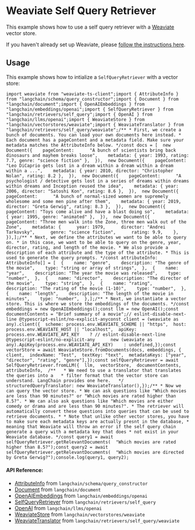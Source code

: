 Weaviate Self Query Retriever
=============================

This example shows how to use a self query retriever with a [Weaviate](https://weaviate.io/) vector store.

If you haven't already set up Weaviate, please [follow the instructions here](/docs/modules/data_connection/vectorstores/integrations/weaviate).

Usage[](#usage "Direct link to Usage")
---------------------------------------

This example shows how to intialize a `SelfQueryRetriever` with a vector store:

    import weaviate from "weaviate-ts-client";import { AttributeInfo } from "langchain/schema/query_constructor";import { Document } from "langchain/document";import { OpenAIEmbeddings } from "langchain/embeddings/openai";import { SelfQueryRetriever } from "langchain/retrievers/self_query";import { OpenAI } from "langchain/llms/openai";import { WeaviateStore } from "langchain/vectorstores/weaviate";import { WeaviateTranslator } from "langchain/retrievers/self_query/weaviate";/** * First, we create a bunch of documents. You can load your own documents here instead. * Each document has a pageContent and a metadata field. Make sure your metadata matches the AttributeInfo below. */const docs = [  new Document({    pageContent:      "A bunch of scientists bring back dinosaurs and mayhem breaks loose",    metadata: { year: 1993, rating: 7.7, genre: "science fiction" },  }),  new Document({    pageContent:      "Leo DiCaprio gets lost in a dream within a dream within a dream within a ...",    metadata: { year: 2010, director: "Christopher Nolan", rating: 8.2 },  }),  new Document({    pageContent:      "A psychologist / detective gets lost in a series of dreams within dreams within dreams and Inception reused the idea",    metadata: { year: 2006, director: "Satoshi Kon", rating: 8.6 },  }),  new Document({    pageContent:      "A bunch of normal-sized women are supremely wholesome and some men pine after them",    metadata: { year: 2019, director: "Greta Gerwig", rating: 8.3 },  }),  new Document({    pageContent: "Toys come alive and have a blast doing so",    metadata: { year: 1995, genre: "animated" },  }),  new Document({    pageContent: "Three men walk into the Zone, three men walk out of the Zone",    metadata: {      year: 1979,      director: "Andrei Tarkovsky",      genre: "science fiction",      rating: 9.9,    },  }),];/** * Next, we define the attributes we want to be able to query on. * in this case, we want to be able to query on the genre, year, director, rating, and length of the movie. * We also provide a description of each attribute and the type of the attribute. * This is used to generate the query prompts. */const attributeInfo: AttributeInfo[] = [  {    name: "genre",    description: "The genre of the movie",    type: "string or array of strings",  },  {    name: "year",    description: "The year the movie was released",    type: "number",  },  {    name: "director",    description: "The director of the movie",    type: "string",  },  {    name: "rating",    description: "The rating of the movie (1-10)",    type: "number",  },  {    name: "length",    description: "The length of the movie in minutes",    type: "number",  },];/** * Next, we instantiate a vector store. This is where we store the embeddings of the documents. */const embeddings = new OpenAIEmbeddings();const llm = new OpenAI();const documentContents = "Brief summary of a movie";// eslint-disable-next-line @typescript-eslint/no-explicit-anyconst client = (weaviate as any).client({  scheme: process.env.WEAVIATE_SCHEME || "https",  host: process.env.WEAVIATE_HOST || "localhost",  apiKey: process.env.WEAVIATE_API_KEY    ? // eslint-disable-next-line @typescript-eslint/no-explicit-any      new (weaviate as any).ApiKey(process.env.WEAVIATE_API_KEY)    : undefined,});const vectorStore = await WeaviateStore.fromDocuments(docs, embeddings, {  client,  indexName: "Test",  textKey: "text",  metadataKeys: ["year", "director", "rating", "genre"],});const selfQueryRetriever = await SelfQueryRetriever.fromLLM({  llm,  vectorStore,  documentContents,  attributeInfo,  /**   * We need to use a translator that translates the queries into a   * filter format that the vector store can understand. LangChain provides one here.   */  structuredQueryTranslator: new WeaviateTranslator(),});/** * Now we can query the vector store. * We can ask questions like "Which movies are less than 90 minutes?" or "Which movies are rated higher than 8.5?". * We can also ask questions like "Which movies are either comedy or drama and are less than 90 minutes?". * The retriever will automatically convert these questions into queries that can be used to retrieve documents. * * Note that unlike other vector stores, you have to make sure each metadata keys are actually presnt in the database, * meaning that Weaviate will throw an error if the self query chain generate a query with a metadata key that does * not exist in your Weaviate database. */const query1 = await selfQueryRetriever.getRelevantDocuments(  "Which movies are rated higher than 8.5?");const query2 = await selfQueryRetriever.getRelevantDocuments(  "Which movies are directed by Greta Gerwig?");console.log(query1, query2);

#### API Reference:

*   [AttributeInfo](/docs/api/schema_query_constructor/classes/AttributeInfo) from `langchain/schema/query_constructor`
*   [Document](/docs/api/document/classes/Document) from `langchain/document`
*   [OpenAIEmbeddings](/docs/api/embeddings_openai/classes/OpenAIEmbeddings) from `langchain/embeddings/openai`
*   [SelfQueryRetriever](/docs/api/retrievers_self_query/classes/SelfQueryRetriever) from `langchain/retrievers/self_query`
*   [OpenAI](/docs/api/llms_openai/classes/OpenAI) from `langchain/llms/openai`
*   [WeaviateStore](/docs/api/vectorstores_weaviate/classes/WeaviateStore) from `langchain/vectorstores/weaviate`
*   [WeaviateTranslator](/docs/api/retrievers_self_query_weaviate/classes/WeaviateTranslator) from `langchain/retrievers/self_query/weaviate`
